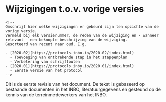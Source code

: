 # Wijzigingen t.o.v. vorige versies

```{=html}
<!--
Omschrijf hier welke wijzigingen er gebeurd zijn ten opzichte van de vorige versie. 
Vermeld bij elk versienummer, de reden van de wijziging en - wanneer relevant - een beknopte beschrijving van de wijziging.
Gesorteerd van recent naar oud. E.g.

- [2020.02](https://protocols.inbo.io/2020.02/index.html)
  - Toevoeging van ontbrekende stap in het stappenplan
  - Verbetering van schrijffouten
- [2020.01](https://protocols.inbo.io/2020.01/index.html)
  - Eerste versie van het protocol
-->
```
Dit is de eerste revisie van het document.
De tekst is gebaseerd op bestaande documenten in het INBO, literatuurgegevens en gesteund op de kennis van de terreinmedewerkers van het INBO.


